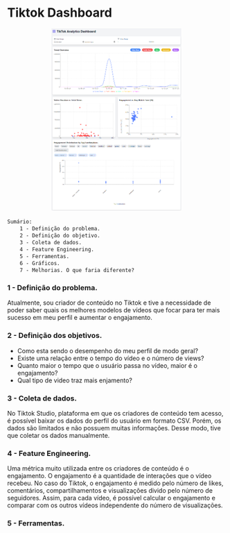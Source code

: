 # Tiktok Dashboard

<div align="center">
  <img src="Images/dashboard.png" alt="Dashboard do TikTok Analytics" width="300">
</div>

    Sumário:
        1 - Definição do problema.
        2 - Definição do objetivo.
        3 - Coleta de dados.
        4 - Feature Engineering.
        5 - Ferramentas.
        6 - Gráficos.
        7 - Melhorias. O que faria diferente?

###  1 - Definição do problema.
Atualmente, sou criador de conteúdo no Tiktok e tive a necessidade de poder saber quais os melhores modelos de vídeos que focar para ter mais sucesso em meu perfil e aumentar o engajamento.

###  2 - Definição dos objetivos.

- Como esta sendo o desempenho do meu perfil de modo geral?
- Existe uma relação entre o tempo do vídeo e o número de views?
- Quanto maior o tempo que o usuário passa no vídeo, maior é o engajamento?
- Qual tipo de video traz mais enjamento?

###  3 - Coleta de dados.

No Tiktok Studio, plataforma em que os criadores de conteúdo tem acesso, é possível baixar os dados do perfil do usuário em formato CSV. Porém, os dados são limitados e não possuem muitas informações. Desse modo, tive que coletar os dados manualmente.
    
###  4 - Feature Engineering.
Uma métrica muito utilizada entre os criadores de conteúdo é o engajamento. O engajamento é a quantidade de interações que o vídeo recebeu. No caso do Tiktok, o engajamento é medido pelo número de likes, comentários, compartilhamentos e visualizações divido pelo número de seguidores. Assim, para cada vídeo, é possível calcular o engajamento e comparar com os outros vídeos independente do número de visualizações.
    

###  5 - Ferramentas.


    




